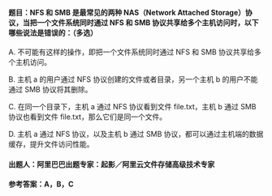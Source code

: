 #### **题目**：NFS 和 SMB 是最常见的两种 NAS（Network Attached Storage）协议，当把一个文件系统同时通过 NFS 和 SMB 协议共享给多个主机访问时，以下哪些说法是错误的：（多选）

A. 不可能有这样的操作，即把一个文件系统同时通过 NFS 和 SMB 协议共享给多个主机访问。

B. 主机 a 的用户通过 NFS 协议创建的文件或者目录，另一个主机 b 的用户不能通过 SMB 协议将其删除。

C. 在同一个目录下，主机 a 通过 NFS 协议看到文件 file.txt，主机 b 通过 SMB 协议也看到文件 file.txt，那么它们是同一个文件。

D. 主机 a 通过 NFS 协议，以及主机 b 通过 SMB 协议，都可以通过主机端的数据缓存，提升文件访问性能。

#### **出题人**：阿里巴巴出题专家：起影／阿里云文件存储高级技术专家

#### **参考答案**：A，B，C
